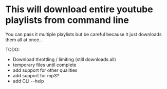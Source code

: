 # This will download entire youtube playlists from command line

You can pass it multiple playlists but be careful because it just downloads them all at once..

TODO:
- Download throttling / limiting (still downloads all)
- temporary files until complete
- add support for other qualities
- add support for mp3?
- add CLI --help